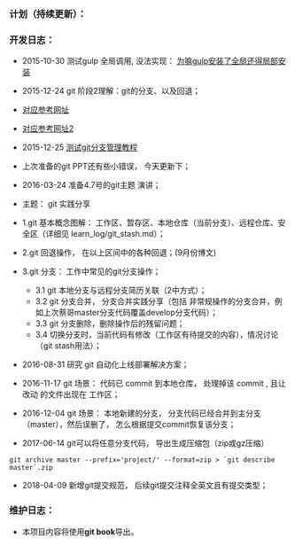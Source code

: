 ### 计划（持续更新）：

### 开发日志：
* 2015-10-30 测试gulp 全局调用, 没法实现：
[为嘛gulp安装了全局还得局部安装](http://stackoverflow.com/questions/22115400/why-do-we-need-to-install-gulp-globally-and-locally)
* 2015-12-24 git 阶段2理解：git的分支、以及回退；
* [对应参考网址](http://www.liaoxuefeng.com/wiki/0013739516305929606dd18361248578c67b8067c8c017b000/)
* [对应参考网址2](http://www.cnblogs.com/0616--ataozhijia/p/3644482.html)

* 2015-12-25 [测试git分支管理教程](http://www.liaoxuefeng.com/wiki/0013739516305929606dd18361248578c67b8067c8c017b000/001375840038939c291467cc7c747b1810aab2fb8863508000)

* 上次准备的git PPT还有些小错误， 今天更新下；
* 2016-03-24 准备4.7号的git主题 演讲；
* 主题： git 实践分享
* 1.git 基本概念图解： 工作区、暂存区、本地仓库（当前分支）、远程仓库、安全区（详细见 learn_log/git_stash.md）；

* 2.git 回退操作， 在以上区间中的各种回退；(9月份博文)

* 3.git 分支： 工作中常见的git分支操作；
	* 3.1 git 本地分支与远程分支简历关联（2中方式）；
	* 3.2 git 分支合并， 分支合并实践分享（包括 非常规操作的分支合并，例如上次蔡哥master分支代码覆盖develop分支代码）；
	* 3.3 git 分支删除，删除操作后的残留问题；
	* 3.4 切换分支时，当前代码有修改（工作区有待提交的内容），情况讨论（git stash用法）；

* 2016-08-31 研究 git 自动化上线部署解决方案；

* 2016-11-17 git 场景： 代码已 commit 到本地仓库， 处理掉该 commit , 且让改动 的文件出现在  工作区；
* 2016-12-04 git 场景： 本地新建的分支， 分支代码已经合并到主分支（master），然后误删了， 怎么根据提交commit恢复该分支；
* 2017-06-14  git可以将任意分支代码， 导出生成压缩包（zip或gz压缩）
```
git archive master --prefix='project/' --format=zip > `git describe master`.zip

```
* 2018-04-09 新增git提交规范， 后续git提交注释全英文且有提交类型；

### 维护日志：
* 本项目内容将使用**git book**导出。
